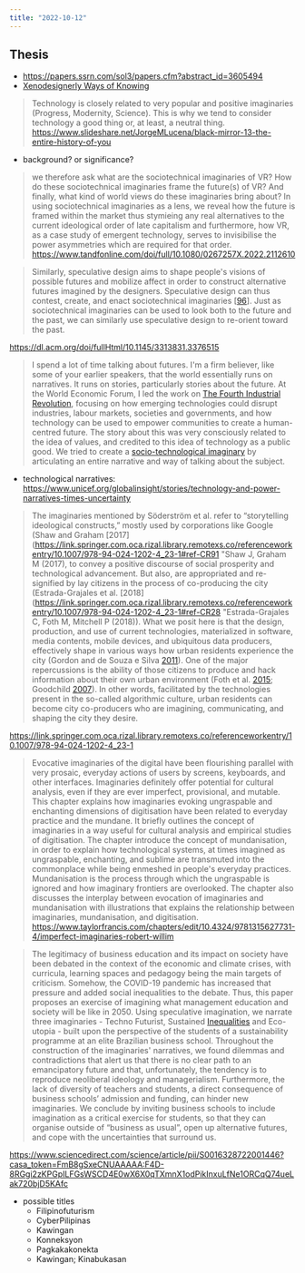 ```yaml
---
title: "2022-10-12"
---
```

## Thesis
- https://papers.ssrn.com/sol3/papers.cfm?abstract_id=3605494
- [Xenodesignerly Ways of Knowing](https://jods.mitpress.mit.edu/pub/6qb7ohpt/release/3)

> Technology is closely related to very popular and positive imaginaries (Progress, Modernity, Science). This is why we tend to consider technology a good thing or, at least, a neutral thing.
https://www.slideshare.net/JorgeMLucena/black-mirror-13-the-entire-history-of-you
- background? or significance?

> we therefore ask what are the sociotechnical imaginaries of VR? How do these sociotechnical imaginaries frame the future(s) of VR? And finally, what kind of world views do these imaginaries bring about? In using sociotechnical imaginaries as a lens, we reveal how the future is framed within the market thus stymieing any real alternatives to the current ideological order of late capitalism and furthermore, how VR, as a case study of emergent technology, serves to invisibilise the power asymmetries which are required for that order.
https://www.tandfonline.com/doi/full/10.1080/0267257X.2022.2112610


> Similarly, speculative design aims to shape people's visions of possible futures and mobilize affect in order to construct alternative futures imagined by the designers. Speculative design can thus contest, create, and enact sociotechnical imaginaries [[96](https://dl.acm.org/doi/fullHtml/10.1145/3313831.3376515#bib96)]. Just as sociotechnical imaginaries can be used to look both to the future and the past, we can similarly use speculative design to re-orient toward the past.

https://dl.acm.org/doi/fullHtml/10.1145/3313831.3376515

> I spend a lot of time talking about futures. I'm a firm believer, like some of your earlier speakers, that the world essentially runs on narratives. It runs on stories, particularly stories about the future.
> At the World Economic Forum, I led the work on [The Fourth Industrial Revolution](https://www.weforum.org/agenda/2016/01/the-fourth-industrial-revolution-what-it-means-and-how-to-respond/), focusing on how emerging technologies could disrupt industries, labour markets, societies and governments, and how technology can be used to empower communities to create a human-centred future. The story about this was very consciously related to the idea of values, and credited to this idea of technology as a public good. We tried to create a [socio-technological imaginary](http://sts.hks.harvard.edu/research/platforms/imaginaries/imaginaries-faqs/) by articulating an entire narrative and way of talking about the subject.
- technological narratives: https://www.unicef.org/globalinsight/stories/technology-and-power-narratives-times-uncertainty


> The imaginaries mentioned by Söderström et al. refer to “storytelling ideological constructs,” mostly used by corporations like Google (Shaw and Graham [2017](https://link.springer.com.oca.rizal.library.remotexs.co/referenceworkentry/10.1007/978-94-024-1202-4_23-1#ref-CR91 "Shaw J, Graham M (2017), to convey a positive discourse of social prosperity and technological advancement. But also, are appropriated and re-signified by lay citizens in the process of co-producing the city (Estrada-Grajales et al. [2018](https://link.springer.com.oca.rizal.library.remotexs.co/referenceworkentry/10.1007/978-94-024-1202-4_23-1#ref-CR28 "Estrada-Grajales C, Foth M, Mitchell P (2018)). What we posit here is that the design, production, and use of current technologies, materialized in software, media contents, mobile devices, and ubiquitous data producers, effectively shape in various ways how urban residents experience the city (Gordon and de Souza e Silva [2011](https://link.springer.com.oca.rizal.library.remotexs.co/referenceworkentry/10.1007/978-94-024-1202-4_23-1#ref-CR45 "Gordon E, de Souza e Silva A (2011) Net locality: why location matters in a networked world. Wiley, Chichester")). One of the major repercussions is the ability of those citizens to produce and hack information about their own urban environment (Foth et al. [2015](https://link.springer.com.oca.rizal.library.remotexs.co/referenceworkentry/10.1007/978-94-024-1202-4_23-1#ref-CR36 "Foth M, Brynskov M, Ojala T (eds) (2015) Citizen’s right to the digital city: urban interfaces, activism, and placemaking. Springer, Singapore"); Goodchild [2007](https://link.springer.com.oca.rizal.library.remotexs.co/referenceworkentry/10.1007/978-94-024-1202-4_23-1#ref-CR43 "Goodchild MF (2007) Citizens as sensors: the world of volunteered geography. GeoJournal 69(4):211–221")). In other words, facilitated by the technologies present in the so-called algorithmic culture, urban residents can become city co-producers who are imagining, communicating, and shaping the city they desire.

https://link.springer.com.oca.rizal.library.remotexs.co/referenceworkentry/10.1007/978-94-024-1202-4_23-1

> Evocative imaginaries of the digital have been flourishing parallel with very prosaic, everyday actions of users by screens, keyboards, and other interfaces. Imaginaries definitely offer potential for cultural analysis, even if they are ever imperfect, provisional, and mutable. This chapter explains how imaginaries evoking ungraspable and enchanting dimensions of digitisation have been related to everyday practice and the mundane. It briefly outlines the concept of imaginaries in a way useful for cultural analysis and empirical studies of digitisation. The chapter introduce the concept of mundanisation, in order to explain how technological systems, at times imagined as ungraspable, enchanting, and sublime are transmuted into the commonplace while being enmeshed in people's everyday practices. Mundanisation is the process through which the ungraspable is ignored and how imaginary frontiers are overlooked. The chapter also discusses the interplay between evocation of imaginaries and mundanisation with illustrations that explains the relationship between imaginaries, mundanisation, and digitisation.
https://www.taylorfrancis.com/chapters/edit/10.4324/9781315627731-4/imperfect-imaginaries-robert-willim

> The legitimacy of business education and its impact on society have been debated in the context of the economic and climate crises, with curricula, learning spaces and pedagogy being the main targets of criticism. Somehow, the COVID-19 pandemic has increased that pressure and added social inequalities to the debate. Thus, this paper proposes an exercise of imagining what management education and society will be like in 2050. Using speculative imagination, we narrate three imaginaries - Techno Futurist, Sustained [Inequalities](https://www.sciencedirect.com/topics/social-sciences/inequality "Learn more about Inequalities from ScienceDirect's AI-generated Topic Pages") and Eco-utopia - built upon the perspective of the students of a sustainability programme at an elite Brazilian business school. Throughout the construction of the imaginaries' narratives, we found dilemmas and contradictions that alert us that there is no clear path to an emancipatory future and that, unfortunately, the tendency is to reproduce neoliberal ideology and managerialism. Furthermore, the lack of diversity of teachers and students, a direct consequence of business schools’ admission and funding, can hinder new imaginaries. We conclude by inviting business schools to include imagination as a critical exercise for students, so that they can organise outside of “business as usual”, open up alternative futures, and cope with the uncertainties that surround us.

https://www.sciencedirect.com/science/article/pii/S0016328722001446?casa_token=FmB8gSxeCNUAAAAA:F4D-8RGgi2zKPGpILFGsWSCD4E0wX6X0qTXmnX1odPikInxuLfNe1ORCqQ74ueLak720bjD5KAfc

- possible titles
	- Filipinofuturism
	- CyberPilipinas
	- Kawingan
	- Konneksyon
	- Pagkakakonekta
	- Kawingan; Kinabukasan
